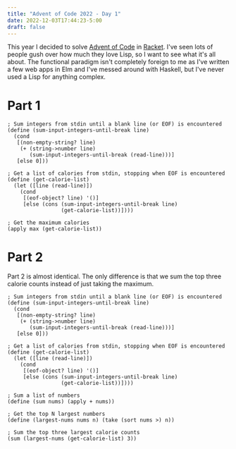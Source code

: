 ```yaml
---
title: "Advent of Code 2022 - Day 1"
date: 2022-12-03T17:44:23-5:00
draft: false
---
```


This year I decided to solve [Advent of Code](https://adventofcode.com/2022) in [Racket](https://racket-lang.org).
I've seen lots of people gush over how much they love Lisp, so I want to see what it's all about.
The functional paradigm isn't completely foreign to me as I've written a few web apps in Elm and I've messed around with Haskell, but I've never used a Lisp for anything complex.

# Part 1

```racket
; Sum integers from stdin until a blank line (or EOF) is encountered
(define (sum-input-integers-until-break line)
  (cond
   [(non-empty-string? line)
    (+ (string->number line)
       (sum-input-integers-until-break (read-line)))]
   [else 0]))

; Get a list of calories from stdin, stopping when EOF is encountered
(define (get-calorie-list)
  (let ([line (read-line)])
    (cond
     [(eof-object? line) '()]
     [else (cons (sum-input-integers-until-break line)
                 (get-calorie-list))])))

; Get the maximum calories
(apply max (get-calorie-list))
```

# Part 2

Part 2 is almost identical.
The only difference is that we sum the top three calorie counts instead of just taking the maximum.

```racket
; Sum integers from stdin until a blank line (or EOF) is encountered
(define (sum-input-integers-until-break line)
  (cond
   [(non-empty-string? line)
    (+ (string->number line)
       (sum-input-integers-until-break (read-line)))]
   [else 0]))

; Get a list of calories from stdin, stopping when EOF is encountered
(define (get-calorie-list)
  (let ([line (read-line)])
    (cond
     [(eof-object? line) '()]
     [else (cons (sum-input-integers-until-break line)
                 (get-calorie-list))])))

; Sum a list of numbers
(define (sum nums) (apply + nums))

; Get the top N largest numbers
(define (largest-nums nums n) (take (sort nums >) n))

; Sum the top three largest calorie counts
(sum (largest-nums (get-calorie-list) 3))
```
